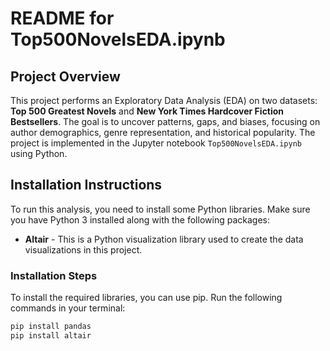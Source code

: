 # README for Top500NovelsEDA.ipynb

## Project Overview

This project performs an Exploratory Data Analysis (EDA) on two datasets: **Top 500 Greatest Novels** and **New York Times Hardcover Fiction Bestsellers**. The goal is to uncover patterns, gaps, and biases, focusing on author demographics, genre representation, and historical popularity. The project is implemented in the Jupyter notebook `Top500NovelsEDA.ipynb` using Python.

## Installation Instructions

To run this analysis, you need to install some Python libraries. Make sure you have Python 3 installed along with the following packages:

- **Altair** - This is a Python visualization library used to create the data visualizations in this project.

### Installation Steps

To install the required libraries, you can use pip. Run the following commands in your terminal:

```sh
pip install pandas
pip install altair

